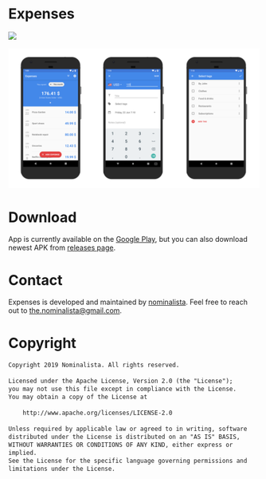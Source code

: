 # Expenses

<a href="https://play.google.com/store/apps/details?id=com.nominalista.expenses">
<img src="https://cdn.jsdelivr.net/gh/steverichey/google-play-badge-svg/img/en_get.svg" width="30%">
</a>

![Screens](Resources/Screens.png)

# Download

App is currently available on the [Google Play](https://play.google.com/store/apps/details?id=com.nominalista.expenses), but you can also download newest APK from [releases page](https://github.com/nominalista/expenses/releases).

# Contact

Expenses is developed and maintained by [nominalista](https://github.com/nominalista). Feel free to reach out to [the.nominalista@gmail.com](mailto://the.nominalista@gmail.com).

# Copyright

    Copyright 2019 Nominalista. All rights reserved.

    Licensed under the Apache License, Version 2.0 (the "License");
    you may not use this file except in compliance with the License.
    You may obtain a copy of the License at

        http://www.apache.org/licenses/LICENSE-2.0

    Unless required by applicable law or agreed to in writing, software
    distributed under the License is distributed on an "AS IS" BASIS,
    WITHOUT WARRANTIES OR CONDITIONS OF ANY KIND, either express or implied.
    See the License for the specific language governing permissions and
    limitations under the License.
